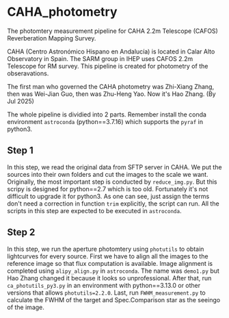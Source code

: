 # CAHA_photometry
The photomtery measurement pipeline for CAHA 2.2m Telescope (CAFOS) Reverberation Mapping Survey.

CAHA (Centro Astronómico Hispano en Andalucía) is located in Calar Alto Observatory in Spain. The SARM group in IHEP uses CAFOS 2.2m Telescope for RM survey. This pipeline is created for photometry of the obseravations.

The first man who governed the CAHA photometry was Zhi-Xiang Zhang, then was Wei-Jian Guo, then was Zhu-Heng Yao. Now it's Hao Zhang. (By Jul 2025)

The whole pipeline is dividied into 2 parts. Remember install the conda environment `astroconda` (python==3.7.16) which supports the `pyraf` in python3.

## Step 1
In this step, we read the original data from SFTP server in CAHA. We put the sources into their own folders and cut the images to the scale we want. Originally, the most important step is conducted by `reduce_img.py`. But this scripy is designed for python==2.7 which is too old. Fortunately it's not difficult to upgrade it for python3. As one can see, just assign the terms don't need a correction in function `trim` explicitly, the script can run. All the scripts in this step are expected to be executed in `astroconda`.

## Step 2
In this step, we run the aperture photomtery using `photutils` to obtain lightcurves for every source. First we have to align all the images to the reference image so that flux computation is available. Image alignment is completed using `alipy_align.py` in `astroconda`. The name was `demo1.py` but Hao Zhang changed it because it looks so unprofessional. After that, run `ca_photutils_py3.py` in an environment with python==3.13.0 or other versions that allows `photutils=2.2.0`. Last, run `FWHM_measurement.py` to calculate the FWHM of the target and Spec.Comparison star as the seeingo of the image.
